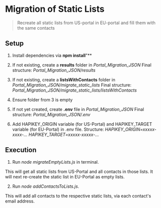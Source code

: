 # Migration of Static Lists 
> Recreate all static lists from US-portal in EU-portal
> and fill them with the same contacts

## Setup

1. Install dependencies via **npm install**"**

2. If not existing, create a **results** folder in *Portal_Migration_JSON*
Final structure: *Portal_Migration_JSON/results*

3. If not existing, create a **listsWithContacts** folder in *Portal_Migration_JSON/migrate_static_lists*
Final structure: *Portal_Migration_JSON/migrate_static_lists/listsWithContacts*

4. Ensure folder from 3 is empty

5. If not yet created, create **.env** file in *Portal_Migration_JSON*
Final structure: *Portal_Migration_JSON/.env*

6. Add HAPIKEY_ORIGIN variable (for US-Portal) and HAPIKEY_TARGET variable (for EU-Portal) in .env file.
Structure: 
*HAPIKEY_ORIGIN=xxxxx-xxxx-...*
*HAPIKEY_TARGET=xxxxx-xxxxx-...*

## Execution

1. Run *node migrateEmptyLists.js* in terminal.

This will get all static lists from US-Portal and all contacts in those lists. 
It will next re-create the static list in EU-Portal as empty lists.

2. Run *node addContactsToLists.js*. 

This will add all contacts to the respective static lists, via each contact's email address. 

